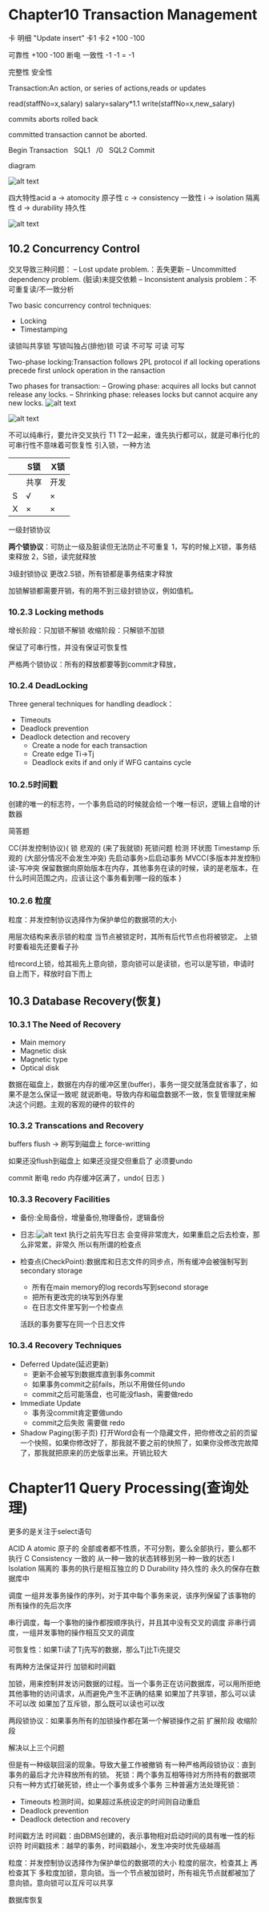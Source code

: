 # Chapter10 Transaction Management

卡        明细
"Update    insert"
卡1         卡2
+100        -100

可靠性 +100 -100 断电
一致性 -1 -1 = -1

完整性 安全性


Transaction:An action, or series of actions,reads or updates

read(staffNo=x,salary)
salary=salary*1.1
write(staffNo=x,new_salary)

commits
aborts
rolled back

committed transaction cannot be aborted.

Begin Transaction
&nbsp;&nbsp;SQL1
&nbsp;&nbsp;/0
&nbsp;&nbsp;SQL2
Commit

diagram

![alt text](./src/image.png)

四大特性acid
a -> atomocity    原子性
c -> consistency  一致性
i -> isolation    隔离性
d -> durability   持久性

![alt text](./src/image-1.png)

## 10.2 Concurrency Control
交叉导致三种问题：
– Lost update problem.：丢失更新
– Uncommitted dependency problem. (脏读)未提交依赖
– Inconsistent analysis problem：不可重复读/不一致分析


Two basic concurrency control techniques:
- Locking
- Timestamping

读锁叫共享锁 写锁叫独占(排他)锁
可读  不可写 可读 可写

Two-phase locking:Transaction follows 2PL protocol if all locking operations precede first unlock operation in the ransaction

Two phases for transaction:
– Growing phase: acquires all locks but cannot release any locks.
– Shrinking phase: releases locks but cannot acquire any new locks.
![alt text](./src/10.2.3Locking.png)

![alt text](./src/10.2.3Two-Lock.png)

不可以纯串行，要允许交叉执行
T1 T2一起来，谁先执行都可以，就是可串行化的
可串行性不意味着可恢复性
引入锁，一种方法

|   | S锁  | X锁  |
| - | ---- | ---- |
|   | 共享 | 开发 |
| S | √   | ×   |
| X | ×   | ×   |

一级封锁协议

**两个锁协议**：可防止一级及脏读但无法防止不可重复
1，写的时候上X锁，事务结束释放
2，S锁，读完就释放

3级封锁协议
更改2.S锁，所有锁都是事务结束才释放

加锁解锁都需要开销，有的用不到三级封锁协议，例如值机。

### 10.2.3 Locking methods

增长阶段：只加锁不解锁
收缩阶段：只解锁不加锁

保证了可串行性，并没有保证可恢复性

严格两个锁协议：所有的释放都要等到commit才释放，

### 10.2.4 DeadLocking

Three general techniques for handling deadlock：

- Timeouts
- Deadlock prevention
- Deadlock detection and recovery
  - Create a node for each transaction
  - Create edge Ti->Tj
  - Deadlock exits if and only if WFG cantains cycle

### 10.2.5时间戳

创建的唯一的标志符，一个事务启动的时候就会给一个唯一标识，逻辑上自增的计数器

简答题

CC(并发控制协议){
  锁  悲观的 (来了我就锁) 死锁问题 检测 环状图
  Timestamp 乐观的 (大部分情况不会发生冲突) 先启动事务>后启动事务
  MVCC(多版本并发控制) 读-写冲突 保留数据向原始版本在内存，其他事务在读的时候，读的是老版本，在什么时间范围之内，应该让这个事务看到哪一段的版本
}

### 10.2.6 粒度

粒度：并发控制协议选择作为保护单位的数据项的大小

用层次结构来表示锁的粒度
当节点被锁定时，其所有后代节点也将被锁定。
上锁时要看祖先还要看子孙

给record上锁，给其祖先上意向锁，意向锁可以是读锁，也可以是写锁，申请时自上而下，释放时自下而上

## 10.3 Database Recovery(恢复)

### 10.3.1 The Need of Recovery

- Main memory
- Magnetic disk
- Magnetic type
- Optical disk

数据在磁盘上，数据在内存的缓冲区里(buffer)，事务一提交就落盘就省事了，如果不是怎么保证一致呢
就说断电，导致内存和磁盘数据不一致，恢复管理就来解决这个问题。主观的客观的硬件的软件的

### 10.3.2 Transcations and Recovery

buffers   flush -> 刷写到磁盘上
force-writting

如果还没flush到磁盘上 如果还没提交但重启了 必须要undo

commit 断电 redo
内存缓冲区满了，undo{
  日志
}

### 10.3.3 Recovery Facilities
- 备份:全局备份，增量备份,物理备份，逻辑备份
- 日志:![alt text](./src/Log.png)
 执行之前先写日志
 会变得非常庞大，如果重启之后去检查，那么非常累，非常久
 所以有所谓的检查点
- 检查点(CheckPoint):数据库和日志文件的同步点，所有缓冲会被强制写到secondary storage
  - 所有在main memory的log records写到second storage
  - 把所有更改完的块写到外存里
  - 在日志文件里写到一个检查点
  
  活跃的事务要写在同一个日志文件

### 10.3.4 Recovery Techniques
- Deferred Update(延迟更新)
  - 更新不会被写到数据库直到事务commit
  - 如果事务commit之前fails，所以不用做任何undo
  - commit之后可能落盘，也可能没flash，需要做redo
- Immediate Update
  - 事务没commit肯定要做undo
  - commit之后失败 需要做 redo
- Shadow Paging(影子页)
  打开Word会有一个隐藏文件，把你修改之前的页留一个快照，如果你修改好了，那我就不要之前的快照了，如果你没修改完故障了，那我就把原来的历史版拿出来。开销比较大

# Chapter11 Query Processing(查询处理)
更多的是关注于select语句


ACID
A atomic 原子的 全部或者都不性质，不可分割，要么全部执行，要么都不执行
C Consistency 一致的 从一种一致的状态转移到另一种一致的状态
I Isolation 隔离的 事务的执行是相互独立的
D Durability 持久性的 永久的保存在数据库中

调度 一组并发事务操作的序列，对于其中每个事务来说，该序列保留了该事物的所有操作的先后次序

串行调度，每一个事物的操作都按顺序执行，并且其中没有交叉的调度
非串行调度，一组并发事物的操作相互交叉的调度

可恢复性：如果Ti读了Tj先写的数据，那么Tj比Ti先提交

有两种方法保证并行
加锁和时间戳

加锁，用来控制并发访问数据的过程。当一个事务正在访问数据库，可以用所拒绝其他事物的访问请求，从而避免产生不正确的结果
如果加了共享锁，那么可以读不可以改
如果加了互斥锁，那么既可以读也可以改

两段锁协议：如果事务所有的加锁操作都在第一个解锁操作之前
扩展阶段
收缩阶段

解决以上三个问题

但是有一种级联回滚的现象。导致大量工作被撤销
有一种严格两段锁协议：直到事务的最后才允许释放所有的锁。
死锁：两个事务互相等待对方所持有的数据项
只有一种方式打破死锁，终止一个事务或多个事务
三种普遍方法处理死锁：
- Timeouts 检测时间，如果超过系统设定的时间则自动重启
- Deadlock prevention
- Deadlock detection and recovery

时间戳方法
时间戳：由DBMS创建的，表示事物相对启动时间的具有唯一性的标识符
时间戳技术：越早的事务，时间戳越小，发生冲突时优先级越高

粒度：并发控制协议选择作为保护单位的数据项的大小
粒度的层次，检查其上 再检查其下
多粒度加锁，意向锁。当一个节点被加锁时，所有祖先节点就都被加了意向锁。意向锁可以互斥可以共享

数据库恢复